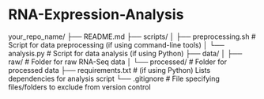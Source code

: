 # RNA-Expression-Analysis

your_repo_name/
├── README.md
├── scripts/
│   ├── preprocessing.sh  # Script for data preprocessing (if using command-line tools)
│   └── analysis.py      # Script for data analysis (if using Python)
├── data/
│   ├── raw/             # Folder for raw RNA-Seq data
│   └── processed/        # Folder for processed data
├── requirements.txt    # (if using Python) Lists dependencies for analysis script
└── .gitignore           # File specifying files/folders to exclude from version control
